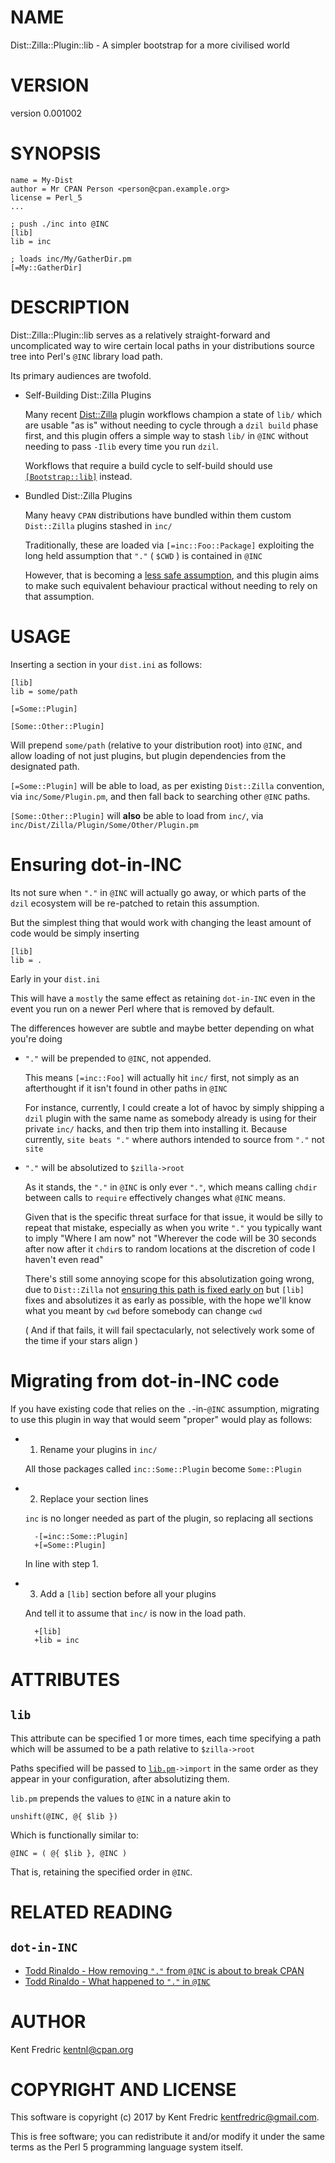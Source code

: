# NAME

Dist::Zilla::Plugin::lib - A simpler bootstrap for a more civilised world

# VERSION

version 0.001002

# SYNOPSIS

    name = My-Dist
    author = Mr CPAN Person <person@cpan.example.org>
    license = Perl_5
    ...

    ; push ./inc into @INC
    [lib]
    lib = inc

    ; loads inc/My/GatherDir.pm
    [=My::GatherDir]

# DESCRIPTION

Dist::Zilla::Plugin::lib serves as a relatively straight-forward and
uncomplicated way to wire certain local paths in your distributions
source tree into Perl's `@INC` library load path.

Its primary audiences are twofold.

- Self-Building Dist::Zilla Plugins

    Many recent [Dist::Zilla](https://metacpan.org/pod/Dist::Zilla) plugin workflows champion a
    state of `lib/` which are usable "as is" without needing to cycle
    through a `dzil build` phase first, and this plugin offers a simple
    way to stash `lib/` in `@INC` without needing to pass `-Ilib` every
    time you run `dzil`.

    Workflows that require a build cycle to self-build should use
    [`[Bootstrap::lib]`](https://metacpan.org/pod/Dist::Zilla::Plugin::Bootstrap::lib) instead.

- Bundled Dist::Zilla Plugins

    Many heavy `CPAN` distributions have bundled within them custom `Dist::Zilla`
    plugins stashed in `inc/`

    Traditionally, these are loaded via `[=inc::Foo::Package]` exploiting
    the long held assumption that `"."` ( `$CWD` ) is contained in `@INC`

    However, that is becoming a [less safe assumption](#related-reading), and this
    plugin aims to make such equivalent behaviour practical without needing to
    rely on that assumption.

# USAGE

Inserting a section in your `dist.ini` as follows:

    [lib]
    lib = some/path

    [=Some::Plugin]

    [Some::Other::Plugin]

Will prepend `some/path` (relative to your distribution root) into
`@INC`, and allow loading of not just plugins, but plugin dependencies
from the designated path.

`[=Some::Plugin]` will be able to load, as per existing `Dist::Zilla` convention,
via `inc/Some/Plugin.pm`, and then fall back to searching other `@INC` paths.

`[Some::Other::Plugin]` will **also** be able to load from `inc/`,
via `inc/Dist/Zilla/Plugin/Some/Other/Plugin.pm`

# Ensuring dot-in-INC

Its not sure when `"."` in `@INC` will actually go away, or which parts of the `dzil`
ecosystem will be re-patched to retain this assumption.

But the simplest thing that would work with changing the least amount of code would be
simply inserting

    [lib]
    lib = .

Early in your `dist.ini`

This will have a `mostly` the same effect as retaining `dot-in-INC` even in the
event you run on a newer Perl where that is removed by default.

The differences however are subtle and maybe better depending on what you're doing

- `"."` will be prepended to `@INC`, not appended.

    This means `[=inc::Foo]` will actually hit `inc/` first, not simply as an afterthought
    if it isn't found in other paths in `@INC`

    For instance, currently, I could create a lot of havoc by simply shipping a `dzil` plugin with
    the same name as somebody already is using for their private `inc/` hacks, and then trip them
    into installing it. Because currently, `site beats "."` where authors intended to source
    from `"."` not `site`

- `"."` will be absolutized to `$zilla->root`

    As it stands, the `"."` in `@INC` is only ever `"."`, which means calling
    `chdir` between calls to `require` effectively changes what `@INC` means.

    Given that is the specific threat surface for that issue, it would be silly
    to repeat that mistake, especially as when you write `"."` you typically want to
    imply "Where I am now" not "Wherever the code will be 30 seconds after now after
    it `chdir`s to random locations at the discretion of code I haven't even read"

    There's still some annoying scope for this absolutization going wrong,
    due to `Dist::Zilla` not [ensuring this path is fixed early on](https://github.com/rjbs/Dist-Zilla/issues/579)
    but `[lib]` fixes and absolutizes it as early as possible,
    with the hope we'll know what you meant by `cwd` before somebody can change `cwd`

    ( And if that fails, it will fail spectacularly, not selectively work some of the
    time if your stars align )

# Migrating from dot-in-INC code

If you have existing code that relies on the `.`-in-`@INC` assumption,
migrating to use this plugin in way that would seem "proper" would play as follows:

- 1. Rename your plugins in `inc/`

    All those packages called `inc::Some::Plugin` become
    `Some::Plugin`

- 2. Replace your section lines

    `inc` is no longer needed as part of the plugin, so
    replacing all sections

        -[=inc::Some::Plugin]
        +[=Some::Plugin]

    In line with step 1.

- 3. Add a `[lib]` section before all your plugins

    And tell it to assume that `inc/` is now in the load path.

        +[lib]
        +lib = inc

# ATTRIBUTES

## `lib`

This attribute can be specified 1 or more times, each time specifying
a path which will be assumed to be a path relative to `$zilla->root`

Paths specified will be passed to [`lib.pm`](https://metacpan.org/pod/lib)`->import` in the
same order as they appear in your configuration, after absolutizing them.

`lib.pm` prepends the values to `@INC` in a nature akin to

    unshift(@INC, @{ $lib })

Which is functionally similar to:

    @INC = ( @{ $lib }, @INC )

That is, retaining the specified order in ` @INC `.

# RELATED READING

## `dot-in-INC`

- [Todd Rinaldo - How removing `"."` from `@INC` is about to break CPAN](http://blogs.perl.org/users/todd_rinaldo/2016/11/how-removing-from-inc-is-about-to-break-cpan.html)
- [Todd Rinaldo - What happened to `"."` in `@INC`](http://blogs.perl.org/users/todd_rinaldo/2016/11/what-happened-to-dot-in-inc.html)

# AUTHOR

Kent Fredric <kentnl@cpan.org>

# COPYRIGHT AND LICENSE

This software is copyright (c) 2017 by Kent Fredric <kentfredric@gmail.com>.

This is free software; you can redistribute it and/or modify it under
the same terms as the Perl 5 programming language system itself.
